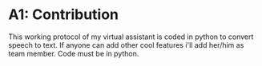 # A1: Contribution
This working protocol of my virtual assistant is coded in python to convert speech to text. 
If anyone can add other cool features i'll add her/him as team member.
Code must be in python.

